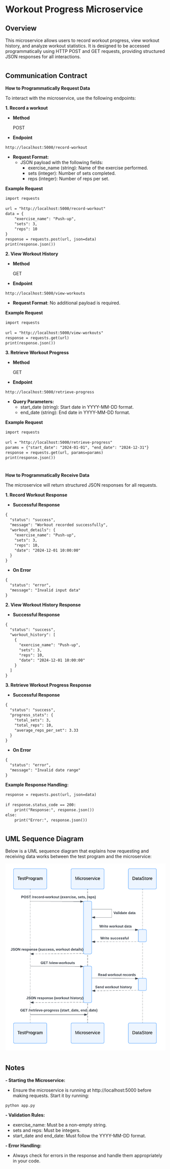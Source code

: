 # **Workout Progress Microservice**

## **Overview**

This microservice allows users to record workout progress, view workout history, and analyze workout statistics. It is designed to be accessed programmatically using HTTP POST and GET requests, providing structured JSON responses for all interactions.


#
## **Communication Contract**

**How to Programmatically Request Data**

To interact with the microservice, use the following endpoints:

**1. Record a workout**

 - **Method**

   POST

- **Endpoint**
```
http://localhost:5000/record-workout
```

- **Request Format:**
  -   JSON payload with the following fields:
      -  exercise_name (string): Name of the exercise performed.
      -  sets (integer): Number of sets completed.
      -  reps (integer): Number of reps per set.
 
**Example Request**
```
import requests

url = "http://localhost:5000/record-workout"
data = {
    "exercise_name": "Push-up",
    "sets": 3,
    "reps": 10
}
response = requests.post(url, json=data)
print(response.json())
```

**2. View Workout History**

 - **Method**

   GET

- **Endpoint**
```
http://localhost:5000/view-workouts
```

- **Request Format**: No additional payload is required.

**Example Request**
```
import requests

url = "http://localhost:5000/view-workouts"
response = requests.get(url)
print(response.json())
```

**3. Retrieve Workout Progress**

 - **Method**

   GET
   
- **Endpoint**
```
http://localhost:5000/retrieve-progress
```

- **Query Parameters:**
    - start_date (string): Start date in YYYY-MM-DD format.
    - end_date (string): End date in YYYY-MM-DD format.
 
**Example Request**
```
import requests

url = "http://localhost:5000/retrieve-progress"
params = {"start_date": "2024-01-01", "end_date": "2024-12-31"}
response = requests.get(url, params=params)
print(response.json())
```
#
**How to Programmatically Receive Data**

The microservice will return structured JSON responses for all requests.

**1. Record Workout Response**
  - **Successful Response**
```
{
  "status": "success",
  "message": "Workout recorded successfully",
  "workout_details": {
    "exercise_name": "Push-up",
    "sets": 3,
    "reps": 10,
    "date": "2024-12-01 10:00:00"
  }
}
```
 - **On Error**
```
{
  "status": "error",
  "message": "Invalid input data"
}
```
**2. View Workout History Response**
  - **Successful Response**
```
{
  "status": "success",
  "workout_history": [
    {
      "exercise_name": "Push-up",
      "sets": 3,
      "reps": 10,
      "date": "2024-12-01 10:00:00"
    }
  ]
}
```
**3. Retrieve Workout Progress Response**
  - **Successful Response**
```
{
  "status": "success",
  "progress_stats": {
    "total_sets": 3,
    "total_reps": 10,
    "average_reps_per_set": 3.33
  }
}
```
  - **On Error**
```
{
  "status": "error",
  "message": "Invalid date range"
}
```

**Example Response Handling:**
```
response = requests.post(url, json=data)

if response.status_code == 200:
    print("Response:", response.json())
else:
    print("Error:", response.json())
```

#
## **UML Sequence Diagram**

Below is a UML sequence diagram that explains how requesting and receiving data works between the test program and the microservice:

![alt text](https://github.com/kelvinhskim/CS-361---Assignment-8/blob/main/UML%20Sequence%20Diagram%20-%20Workout%20Tracker.png)

#
## **Notes**

**- Starting the Microservice:**
  - Ensure the microservice is running at http://localhost:5000 before making requests. Start it by running:
```
python app.py
```

**- Validation Rules:**
  - exercise_name: Must be a non-empty string.
  - sets and reps: Must be integers.
  - start_date and end_date: Must follow the YYYY-MM-DD format.

**- Error Handling:**
  - Always check for errors in the response and handle them appropriately in your code.
#
